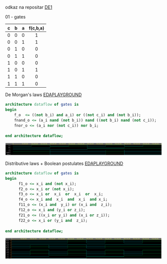 odkaz na repositar [DE1](https://github.com/MartinSomsak00/DE1) 

01 - gates

| **c** | **b** |**a** | **f(c,b,a)** |
| :-: | :-: | :-: | :-: |
| 0 | 0 | 0 | 1 |
| 0 | 0 | 1 | 1 |
| 0 | 1 | 0 | 0 |
| 0 | 1 | 1 | 0 |
| 1 | 0 | 0 | 0 |
| 1 | 0 | 1 | 1 |
| 1 | 1 | 0 | 0 |
| 1 | 1 | 1 | 0 |


De Morgan's laws 
[EDAPLAYGROUND](https://www.edaplayground.com/x/teEU)

```VHDL
architecture dataflow of gates is
begin
    f_o  <= ((not b_i) and a_i) or ((not c_i) and (not b_i));
    fnand_o <= (a_i nand (not b_i)) nand ((not b_i) nand (not c_i));
    fnor_o <= (a_i nor (not c_i)) nor b_i;

end architecture dataflow;
```
![DE](Images/02.png)


Distributive laws + Boolean postulates
[EDAPLAYGROUND](https://www.edaplayground.com/x/Edes)
```VHDL
architecture dataflow of gates is
begin
      f1_o <= x_i and (not x_i);
      f2_o <= x_i or (not x_i);
      f3_o <= x_i or  x_i  or  x_i  or  x_i;
      f4_o <= x_i and  x_i  and  x_i  and x_i;
      f11_o <= (x_i and  y_i) or (x_i and  z_i);
      f12_o <= x_i and (y_i or z_i);
      f21_o <= ((x_i or y_i) and (x_i or z_i));
      f22_o <= x_i or (y_i and  z_i);

end architecture dataflow;
```
![DE](Images/04.png)
